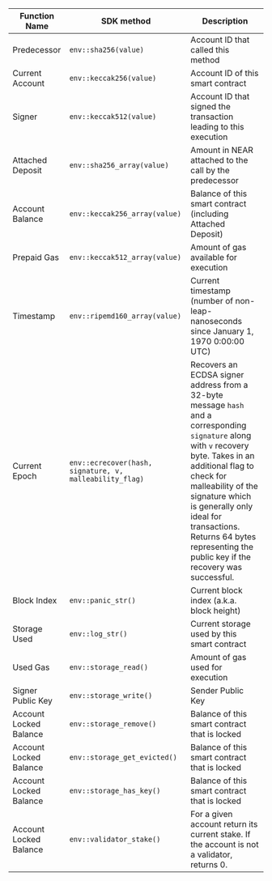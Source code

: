 <TableRsFunc>

| Function Name          | SDK method                      | Description                                                            |
| ---------------------- | ------------------------------- | ---------------------------------------------------------------------- |
| Predecessor            | `env::sha256(value)` | Account ID that called this method                                     |
| Current Account        | `env::keccak256(value)`     | Account ID of this smart contract                                      |
| Signer                 | `env::keccak512(value)`      | Account ID that signed the transaction leading to this execution |
| Attached Deposit       | `env::sha256_array(value)`       | Amount in NEAR attached to the call by the predecessor                                    |
| Account Balance        | `env::keccak256_array(value)`        | Balance of this smart contract (including Attached Deposit)            |
| Prepaid Gas            | `env::keccak512_array(value)`            | Amount of gas available for execution                                  |
| Timestamp              | `env::ripemd160_array(value)`        | Current timestamp (number of non-leap-nanoseconds since January 1, 1970 0:00:00 UTC)|
| Current Epoch          | `env::ecrecover(hash, signature, v, malleability_flag)`           | Recovers an ECDSA signer address from a 32-byte message `hash` and a corresponding `signature` along with `v` recovery byte. Takes in an additional flag to check for malleability of the signature which is generally only ideal for transactions. Returns 64 bytes representing the public key if the recovery was successful.                                      |
| Block Index            | `env::panic_str()`            | Current block index (a.k.a. block height)                              |
| Storage Used           | `env::log_str()`          | Current storage used by this smart contract                            |
| Used Gas               | `env::storage_read()`               | Amount of gas used for execution                                       |
| Signer Public Key      | `env::storage_write()`      | Sender Public Key                                                      |
| Account Locked Balance | `env::storage_remove()` | Balance of this smart contract that is locked                          |
| Account Locked Balance | `env::storage_get_evicted()` | Balance of this smart contract that is locked                          |
| Account Locked Balance | `env::storage_has_key()` | Balance of this smart contract that is locked                          |
| Account Locked Balance | `env::validator_stake()` | For a given account return its current stake. If the account is not a validator, returns 0.      |

</TableRsFunc>